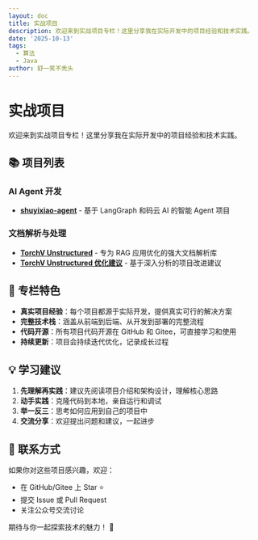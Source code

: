 ```yaml
---
layout: doc
title: 实战项目
description: 欢迎来到实战项目专栏！这里分享我在实际开发中的项目经验和技术实践。
date: '2025-10-13'
tags:
  - 算法
  - Java
author: 舒一笑不秃头
---
```

# 实战项目

欢迎来到实战项目专栏！这里分享我在实际开发中的项目经验和技术实践。

## 📚 项目列表

### AI Agent 开发

- [**shuyixiao-agent**](./shuyixiao-agent.md) - 基于 LangGraph 和码云 AI 的智能 Agent 项目

### 文档解析与处理

- [**TorchV Unstructured**](./torchv-unstructured.md) - 专为 RAG 应用优化的强大文档解析库
- [**TorchV Unstructured 优化建议**](./torchv-unstructured-optimization.md) - 基于深入分析的项目改进建议

## 🎯 专栏特色

- **真实项目经验**：每个项目都源于实际开发，提供真实可行的解决方案
- **完整技术栈**：涵盖从前端到后端、从开发到部署的完整流程
- **代码开源**：所有项目代码开源在 GitHub 和 Gitee，可直接学习和使用
- **持续更新**：项目会持续迭代优化，记录成长过程

## 💡 学习建议

1. **先理解再实践**：建议先阅读项目介绍和架构设计，理解核心思路
2. **动手实践**：克隆代码到本地，亲自运行和调试
3. **举一反三**：思考如何应用到自己的项目中
4. **交流分享**：欢迎提出问题和建议，一起进步

## 📮 联系方式

如果你对这些项目感兴趣，欢迎：
- 在 GitHub/Gitee 上 Star ⭐
- 提交 Issue 或 Pull Request
- 关注公众号交流讨论

期待与你一起探索技术的魅力！ 🚀

